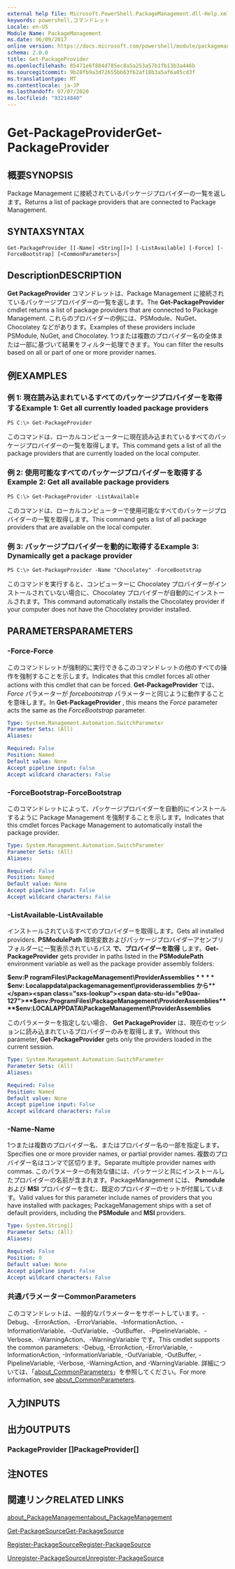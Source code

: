 ```yaml
---
external help file: Microsoft.PowerShell.PackageManagement.dll-Help.xml
keywords: powershell,コマンドレット
Locale: en-US
Module Name: PackageManagement
ms.date: 06/09/2017
online version: https://docs.microsoft.com/powershell/module/packagemanagement/get-packageprovider?view=powershell-6&WT.mc_id=ps-gethelp
schema: 2.0.0
title: Get-PackageProvider
ms.openlocfilehash: 85471e6f884d785ec8a5a253a57b1fb13b3a446b
ms.sourcegitcommit: 9b28fb9a3d72655bb63f62af18b3a5af6a05cd3f
ms.translationtype: MT
ms.contentlocale: ja-JP
ms.lasthandoff: 07/07/2020
ms.locfileid: "93214840"
---
```

# <span data-ttu-id="e90aa-103">Get-PackageProvider</span><span class="sxs-lookup"><span data-stu-id="e90aa-103">Get-PackageProvider</span></span>

## <span data-ttu-id="e90aa-104">概要</span><span class="sxs-lookup"><span data-stu-id="e90aa-104">SYNOPSIS</span></span>
<span data-ttu-id="e90aa-105">Package Management に接続されているパッケージプロバイダーの一覧を返します。</span><span class="sxs-lookup"><span data-stu-id="e90aa-105">Returns a list of package providers that are connected to Package Management.</span></span>

## <span data-ttu-id="e90aa-106">SYNTAX</span><span class="sxs-lookup"><span data-stu-id="e90aa-106">SYNTAX</span></span>

```
Get-PackageProvider [[-Name] <String[]>] [-ListAvailable] [-Force] [-ForceBootstrap] [<CommonParameters>]
```

## <span data-ttu-id="e90aa-107">Description</span><span class="sxs-lookup"><span data-stu-id="e90aa-107">DESCRIPTION</span></span>

<span data-ttu-id="e90aa-108">**Get PackageProvider** コマンドレットは、Package Management に接続されているパッケージプロバイダーの一覧を返します。</span><span class="sxs-lookup"><span data-stu-id="e90aa-108">The **Get-PackageProvider** cmdlet returns a list of package providers that are connected to Package Management.</span></span>
<span data-ttu-id="e90aa-109">これらのプロバイダーの例には、PSModule、NuGet、Chocolatey などがあります。</span><span class="sxs-lookup"><span data-stu-id="e90aa-109">Examples of these providers include PSModule, NuGet, and Chocolatey.</span></span>
<span data-ttu-id="e90aa-110">1つまたは複数のプロバイダー名の全体または一部に基づいて結果をフィルター処理できます。</span><span class="sxs-lookup"><span data-stu-id="e90aa-110">You can filter the results based on all or part of one or more provider names.</span></span>

## <span data-ttu-id="e90aa-111">例</span><span class="sxs-lookup"><span data-stu-id="e90aa-111">EXAMPLES</span></span>

### <span data-ttu-id="e90aa-112">例 1: 現在読み込まれているすべてのパッケージプロバイダーを取得する</span><span class="sxs-lookup"><span data-stu-id="e90aa-112">Example 1: Get all currently loaded package providers</span></span>

```
PS C:\> Get-PackageProvider
```

<span data-ttu-id="e90aa-113">このコマンドは、ローカルコンピューターに現在読み込まれているすべてのパッケージプロバイダーの一覧を取得します。</span><span class="sxs-lookup"><span data-stu-id="e90aa-113">This command gets a list of all the package providers that are currently loaded on the local computer.</span></span>

### <span data-ttu-id="e90aa-114">例 2: 使用可能なすべてのパッケージプロバイダーを取得する</span><span class="sxs-lookup"><span data-stu-id="e90aa-114">Example 2: Get all available package providers</span></span>

```
PS C:\> Get-PackageProvider -ListAvailable
```

<span data-ttu-id="e90aa-115">このコマンドは、ローカルコンピューターで使用可能なすべてのパッケージプロバイダーの一覧を取得します。</span><span class="sxs-lookup"><span data-stu-id="e90aa-115">This command gets a list of all package providers that are available on the local computer.</span></span>

### <span data-ttu-id="e90aa-116">例 3: パッケージプロバイダーを動的に取得する</span><span class="sxs-lookup"><span data-stu-id="e90aa-116">Example 3: Dynamically get a package provider</span></span>

```
PS C:\> Get-PackageProvider -Name "Chocolatey" -ForceBootstrap
```

<span data-ttu-id="e90aa-117">このコマンドを実行すると、コンピューターに Chocolatey プロバイダーがインストールされていない場合に、Chocolatey プロバイダーが自動的にインストールされます。</span><span class="sxs-lookup"><span data-stu-id="e90aa-117">This command automatically installs the Chocolatey provider if your computer does not have the Chocolatey provider installed.</span></span>

## <span data-ttu-id="e90aa-118">PARAMETERS</span><span class="sxs-lookup"><span data-stu-id="e90aa-118">PARAMETERS</span></span>

### <span data-ttu-id="e90aa-119">-Force</span><span class="sxs-lookup"><span data-stu-id="e90aa-119">-Force</span></span>

<span data-ttu-id="e90aa-120">このコマンドレットが強制的に実行できるこのコマンドレットの他のすべての操作を強制することを示します。</span><span class="sxs-lookup"><span data-stu-id="e90aa-120">Indicates that this cmdlet forces all other actions with this cmdlet that can be forced.</span></span>
<span data-ttu-id="e90aa-121">**Get-PackageProvider** では、 *Force* パラメーターが *forcebootstrap* パラメーターと同じように動作することを意味します。</span><span class="sxs-lookup"><span data-stu-id="e90aa-121">In **Get-PackageProvider** , this means the *Force* parameter acts the same as the *ForceBootstrap* parameter.</span></span>

```yaml
Type: System.Management.Automation.SwitchParameter
Parameter Sets: (All)
Aliases:

Required: False
Position: Named
Default value: None
Accept pipeline input: False
Accept wildcard characters: False
```

### <span data-ttu-id="e90aa-122">-ForceBootstrap</span><span class="sxs-lookup"><span data-stu-id="e90aa-122">-ForceBootstrap</span></span>

<span data-ttu-id="e90aa-123">このコマンドレットによって、パッケージプロバイダーを自動的にインストールするように Package Management を強制することを示します。</span><span class="sxs-lookup"><span data-stu-id="e90aa-123">Indicates that this cmdlet forces Package Management to automatically install the package provider.</span></span>

```yaml
Type: System.Management.Automation.SwitchParameter
Parameter Sets: (All)
Aliases:

Required: False
Position: Named
Default value: None
Accept pipeline input: False
Accept wildcard characters: False
```

### <span data-ttu-id="e90aa-124">-ListAvailable</span><span class="sxs-lookup"><span data-stu-id="e90aa-124">-ListAvailable</span></span>

<span data-ttu-id="e90aa-125">インストールされているすべてのプロバイダーを取得します。</span><span class="sxs-lookup"><span data-stu-id="e90aa-125">Gets all installed providers.</span></span>
<span data-ttu-id="e90aa-126">**PSModulePath** 環境変数およびパッケージプロバイダーアセンブリフォルダーに一覧表示されているパス **で、プロバイダーを取得** します。</span><span class="sxs-lookup"><span data-stu-id="e90aa-126">**Get-PackageProvider** gets provider in paths listed in the **PSModulePath** environment variable as well as the package provider assembly folders:</span></span>

<span data-ttu-id="e90aa-127">**$env:P rogramFiles\PackageManagement\ProviderAssemblies \* \* \* \* $env: Localappdata\packagemanagement\providerassemblies から**</span><span class="sxs-lookup"><span data-stu-id="e90aa-127">**$env:ProgramFiles\PackageManagement\ProviderAssemblies\*\*\*\*$env:LOCALAPPDATA\PackageManagement\ProviderAssemblies**</span></span>

<span data-ttu-id="e90aa-128">このパラメーターを指定しない場合、 **Get PackageProvider** は、現在のセッションに読み込まれているプロバイダーのみを取得します。</span><span class="sxs-lookup"><span data-stu-id="e90aa-128">Without this parameter, **Get-PackageProvider** gets only the providers loaded in the current session.</span></span>

```yaml
Type: System.Management.Automation.SwitchParameter
Parameter Sets: (All)
Aliases:

Required: False
Position: Named
Default value: None
Accept pipeline input: False
Accept wildcard characters: False
```

### <span data-ttu-id="e90aa-129">-Name</span><span class="sxs-lookup"><span data-stu-id="e90aa-129">-Name</span></span>

<span data-ttu-id="e90aa-130">1つまたは複数のプロバイダー名、またはプロバイダー名の一部を指定します。</span><span class="sxs-lookup"><span data-stu-id="e90aa-130">Specifies one or more provider names, or partial provider names.</span></span>
<span data-ttu-id="e90aa-131">複数のプロバイダー名はコンマで区切ります。</span><span class="sxs-lookup"><span data-stu-id="e90aa-131">Separate multiple provider names with commas.</span></span>
<span data-ttu-id="e90aa-132">このパラメーターの有効な値には、パッケージと共にインストールしたプロバイダーの名前が含まれます。PackageManagement には、 **Psmodule** および **MSI** プロバイダーを含む、既定のプロバイダーのセットが付属しています。</span><span class="sxs-lookup"><span data-stu-id="e90aa-132">Valid values for this parameter include names of providers that you have installed with packages; PackageManagement ships with a set of default providers, including the **PSModule** and **MSI** providers.</span></span>

```yaml
Type: System.String[]
Parameter Sets: (All)
Aliases:

Required: False
Position: 0
Default value: None
Accept pipeline input: False
Accept wildcard characters: False
```

### <span data-ttu-id="e90aa-133">共通パラメーター</span><span class="sxs-lookup"><span data-stu-id="e90aa-133">CommonParameters</span></span>

<span data-ttu-id="e90aa-134">このコマンドレットは、一般的なパラメーターをサポートしています。-Debug、-ErrorAction、-ErrorVariable、-InformationAction、-InformationVariable、-OutVariable、-OutBuffer、-PipelineVariable、-Verbose、-WarningAction、-WarningVariable です。</span><span class="sxs-lookup"><span data-stu-id="e90aa-134">This cmdlet supports the common parameters: -Debug, -ErrorAction, -ErrorVariable, -InformationAction, -InformationVariable, -OutVariable, -OutBuffer, -PipelineVariable, -Verbose, -WarningAction, and -WarningVariable.</span></span> <span data-ttu-id="e90aa-135">詳細については、「[about_CommonParameters](https://go.microsoft.com/fwlink/?LinkID=113216)」を参照してください。</span><span class="sxs-lookup"><span data-stu-id="e90aa-135">For more information, see [about_CommonParameters](https://go.microsoft.com/fwlink/?LinkID=113216).</span></span>

## <span data-ttu-id="e90aa-136">入力</span><span class="sxs-lookup"><span data-stu-id="e90aa-136">INPUTS</span></span>

## <span data-ttu-id="e90aa-137">出力</span><span class="sxs-lookup"><span data-stu-id="e90aa-137">OUTPUTS</span></span>

### <span data-ttu-id="e90aa-138">PackageProvider []</span><span class="sxs-lookup"><span data-stu-id="e90aa-138">PackageProvider[]</span></span>

## <span data-ttu-id="e90aa-139">注</span><span class="sxs-lookup"><span data-stu-id="e90aa-139">NOTES</span></span>

## <span data-ttu-id="e90aa-140">関連リンク</span><span class="sxs-lookup"><span data-stu-id="e90aa-140">RELATED LINKS</span></span>

[<span data-ttu-id="e90aa-141">about_PackageManagement</span><span class="sxs-lookup"><span data-stu-id="e90aa-141">about_PackageManagement</span></span>](../Microsoft.PowerShell.Core/About/about_PackageManagement.md)

[<span data-ttu-id="e90aa-142">Get-PackageSource</span><span class="sxs-lookup"><span data-stu-id="e90aa-142">Get-PackageSource</span></span>](Get-PackageSource.md)

[<span data-ttu-id="e90aa-143">Register-PackageSource</span><span class="sxs-lookup"><span data-stu-id="e90aa-143">Register-PackageSource</span></span>](Register-PackageSource.md)

[<span data-ttu-id="e90aa-144">Unregister-PackageSource</span><span class="sxs-lookup"><span data-stu-id="e90aa-144">Unregister-PackageSource</span></span>](Unregister-PackageSource.md)
